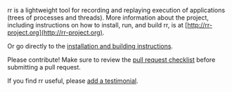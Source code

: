 rr is a lightweight tool for recording and replaying execution of applications (trees of processes and threads).  More information about the project, including instructions on how to install, run, and build rr, is at [http://rr-project.org](http://rr-project.org).

Or go directly to the [installation and building instructions](https://github.com/mozilla/rr/wiki/Building-And-Installing).

Please contribute!  Make sure to review the [pull request checklist](/CONTRIBUTING.md) before submitting a pull request.

If you find rr useful, please [add a testimonial](https://github.com/mozilla/rr/wiki/Testimonials).
